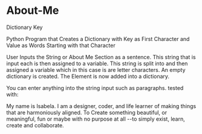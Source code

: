 # About-Me
 Dictionary Key

Python Program that Creates a Dictionary 
with Key as First Character and Value as Words Starting with that Character

User Inputs the String or About Me Section as a sentence. 
This string that is input each is then assigned to a variable.
This string is split into and then assigned a variable which in this case is are letter characters.
An empty dictionary is created.
The Element is now added into a dictionary.


You can enter anything into the string input such as paragraphs.
tested with:

My name is Isabela. 
I am a designer, coder, and life learner of making things that are harmoniously aligned.
To Create something beautiful, or meaningful, fun or maybe
with no purpose at all --to simply exist, learn, create and collaborate.
